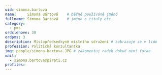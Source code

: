 ```yaml
---
uid: simona.bartova
name:     Simona Bártová  	# běžně používáné jméno
fullname: Simona Bártová  	# jméno s tituly etc.
category:
  - pms
ordclenove: 30
ordpms: 3
description: Místopředsedkyně místního sdružení # zobrazuje se v lide
profession: Politická konzultantka
img: people/simona-bartova.JPG # zakomentuj radek dokud není fotka
mail:
  - simona.bartova@pirati.cz
profiles:
---
```

